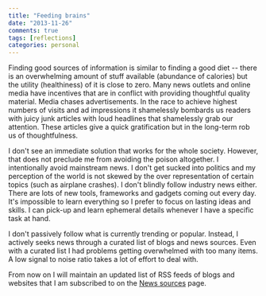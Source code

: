 ```yaml
---
title: "Feeding brains"
date: "2013-11-26"
comments: true
tags: [reflections]
categories: personal
---
```


Finding good sources of information is similar to finding a good diet -- there is an overwhelming amount of stuff available (abundance of calories) but the utility (healthiness) of it is close to zero. Many news outlets and online media have incentives that are in conflict with providing thoughtful quality material. Media chases advertisements. In the race to achieve highest numbers of visits and ad impressions it shamelessly bombards us readers with juicy junk articles with loud headlines that shamelessly grab our attention. These articles give a quick gratification but in the long-term rob us of thoughtfulness.

I don't see an immediate solution that works for the whole society. However, that does not preclude me from avoiding the poison altogether. I intentionally avoid mainstream news. I don't get sucked into politics and my perception of the world is not skewed by the over representation of certain topics (such as airplane crashes). I don't blindly follow industry news either. There are lots of new tools, frameworks and gadgets coming out every day. It's impossible to learn everything so I prefer to focus on lasting ideas and skills. I can pick-up and learn ephemeral details whenever I have a specific task at hand.

I don't passively follow what is currently trending or popular. Instead, I actively seeks news through a curated list of blogs and news sources. Even with a curated list I had problems getting overwhelmed with too many items. A low signal to noise ratio takes a lot of effort to deal with.

From now on I will maintain an updated list of RSS feeds of blogs and websites that I am subscribed to on the [News sources](/news-sources) page.